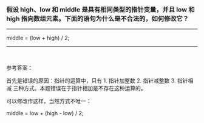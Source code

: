 ### 假设 high、low 和 middle 是具有相同类型的指针变量，并且 low 和 high 指向数组元素。下面的语句为什么是不合法的，如何修改它？
***
middle = (low + high) / 2;
***
<br>

参考答案：

首先是错误的原因：指针的运算中，只有 1. 指针加整数 2. 指针减整数 3. 指针相减 三种方式。本题错误在于指针相加是不存在这种运算的。

可以修改作这样，当然方式不唯一：

middle = low + (high - low) / 2;
